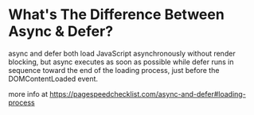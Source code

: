 # What's The Difference Between Async & Defer?

async and defer both load JavaScript asynchronously without render blocking, but async executes as soon as possible while defer runs in sequence toward the end of the loading process, just before the DOMContentLoaded event.

more info at https://pagespeedchecklist.com/async-and-defer#loading-process

